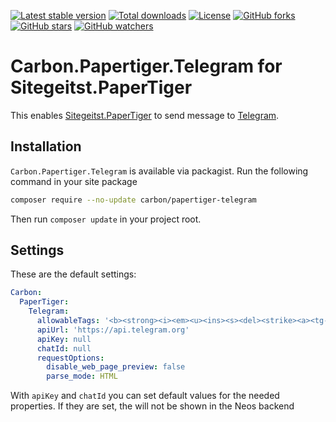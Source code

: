 [![Latest stable version]][packagist] [![Total downloads]][packagist] [![License]][packagist] [![GitHub forks]][fork] [![GitHub stars]][stargazers] [![GitHub watchers]][subscription]

# Carbon.Papertiger.Telegram for Sitegeitst.PaperTiger

This enables [Sitegeitst.PaperTiger](https://packagist.org/packages/sitegeist/papertiger) to send message to [Telegram](https://telegram.org).


## Installation

`Carbon.Papertiger.Telegram` is available via packagist.
Run the following command in your site package

```bash
composer require --no-update carbon/papertiger-telegram
```

Then run `composer update` in your project root.

## Settings

These are the default settings:

```yaml
Carbon:
  PaperTiger:
    Telegram:
      allowableTags: '<b><strong><i><em><u><ins><s><del><strike><a><tg-spoiler><tg-emoji><code><pre><blockquote><br>'
      apiUrl: 'https://api.telegram.org'
      apiKey: null
      chatId: null
      requestOptions:
        disable_web_page_preview: false
        parse_mode: HTML
```

With `apiKey` and `chatId` you can set default values for the needed properties. If they are set, the will not be shown in the Neos backend

[packagist]: https://packagist.org/packages/carbon/papertiger-telegram
[latest stable version]: https://poser.pugx.org/carbon/papertiger-telegram/v/stable
[total downloads]: https://poser.pugx.org/carbon/papertiger-telegram/downloads
[license]: https://poser.pugx.org/carbon/papertiger-telegram/license
[github forks]: https://img.shields.io/github/forks/CarbonPackages/Carbon.Papertiger.Telegram.svg?style=social&label=Fork
[github stars]: https://img.shields.io/github/stars/CarbonPackages/Carbon.Papertiger.Telegram.svg?style=social&label=Stars
[github watchers]: https://img.shields.io/github/watchers/CarbonPackages/Carbon.Papertiger.Telegram.svg?style=social&label=Watch
[fork]: https://github.com/CarbonPackages/Carbon.Papertiger.Telegram/fork
[stargazers]: https://github.com/CarbonPackages/Carbon.Papertiger.Telegram/stargazers
[subscription]: https://github.com/CarbonPackages/Carbon.Papertiger.Telegram/subscription
